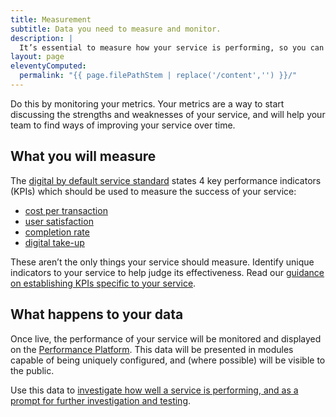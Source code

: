 ```yaml
---
title: Measurement
subtitle: Data you need to measure and monitor.
description: |
  It’s essential to measure how your service is performing, so you can make sure that your service continues to meet user needs in a cost-effective and efficient way.
layout: page
eleventyComputed:
  permalink: "{{ page.filePathStem | replace('/content','') }}/"
---
```


Do this by monitoring your metrics. Your metrics are a way to start discussing the strengths and weaknesses of your service, and will help your team to find ways of improving your service over time.

## What you will measure

The [digital by default service standard](/version-1/) states 4 key performance indicators (KPIs) which should be used to measure the success of your service:

-   [cost per transaction](/version-1/guides/cost-per-transaction/)
-   [user satisfaction](/version-1/guides/user-satisfaction/)
-   [completion rate](/version-1/guides/completion-rate/)
-   [digital take-up](/version-1/guides/digital-takeup/)

These aren’t the only things your service should measure. Identify unique indicators to your service to help judge its effectiveness. Read our [guidance on establishing KPIs specific to your service](/version-1/guides/other-metrics/).

## What happens to your data

Once live, the performance of your service will be monitored and displayed on the [Performance Platform](/version-1/guides/performance-platform.html). This data will be presented in modules capable of being uniquely configured, and (where possible) will be visible to the public.

Use this data to [investigate how well a service is performing, and as a prompt for further investigation and testing](https://web.archive.org/web/20150325180159/https://www.gov.uk/service-manual/measurement/using-data.html).
